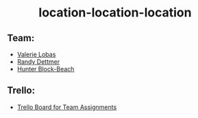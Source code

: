 # <div align="center">**location-location-location**<div> 

## Team:
* [Valerie Lobas](https://www.linkedin.com/in/vlobas/)
* [Randy Dettmer](www.linkedin.com/in/randydettmercscpmba)
* [Hunter Block-Beach](https://www.linkedin.com/in/hunter-block-beach-96401267/)


## Trello: 
* [Trello Board for Team Assignments](https://trello.com/b/yW1SSckW/final-project-group-3)


